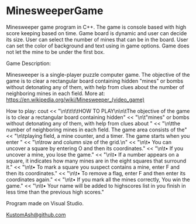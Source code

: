 # MinesweeperGame
 Minesweeper game program in C++. The game is console based with high score keeping based on time. 
 Game board is dynamic and user can decide its size.
 User can select the number of mines that can be in the board.
 User can set the color of background and text using in game options.
 Game does not let the mine to be under the first box.


Game Description:

  Minesweeper is a single-player puzzle computer game. 
  The objective of the game is to clear a rectangular board containing hidden "mines" or bombs without detonating any of them, 
  with help from clues about the number of neighboring mines in each field. 
    More at:
    https://en.wikipedia.org/wiki/Minesweeper_(video_game)
    
    
How to play:
  cout << "\n\t\t\t\tHOW TO PLAY\n\n\tThe objective of the game is to clear a rectangular board containing hidden"
		<< "\n\t\"mines\" or bombs without detonating any of them, with help from clues about "
		<< "\n\tthe number of neighboring mines in each field. The game area consists of the"
		<< "\n\tplaying field, a mine counter, and a timer. The game starts when you enter "
		<< "\n\trow and column size of the grid.\n"
		<< "\n\t•  You can uncover a square by entering O and then its coordinates."
		<< "\n\t•  If you uncover a mine, you lose the game."
		<< "\n\t•  If a number appears on a square, it indicates how many mines are in the eight squares that surround it."
		<< "\n\t•  To mark a square you suspect contains a mine, enter F and then its coordinates."
		<< "\n\t•  To remove a flag, enter F and then enter its coordinates again."
		<< "\n\t•  If you mark all the mines correctly, You win the game."
		<< "\n\t•  Your name will be added to highscores list in you finish in less time than the previous high scores."


 
Program made on Visual Studio.

KustomAsh@github.com
